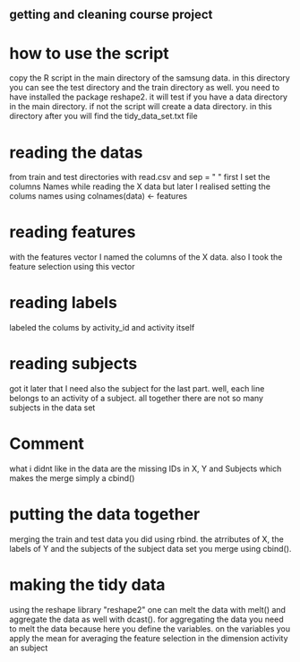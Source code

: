 ## getting and cleaning course project

# how to use the script
copy the R script in the main directory of the samsung data. in this directory you can see the test directory and the train directory as well. you need to have installed the package reshape2. it will test if you have a data directory in the main directory. if not the script will create a data directory. in this directory after you will find the tidy_data_set.txt file 

# reading the datas
from train and test directories with read.csv and sep = " "
first I set the columns Names while reading the X data but later I realised setting the colums names using colnames(data) <- features

# reading features
with the features vector I named the columns of the X data. also I took the feature selection using this vector

# reading labels
labeled the colums by activity_id and activity itself

# reading subjects
got it later that I need also the subject for the last part. well, each line belongs to an activity of a subject. all together there are not so many subjects in the data set

# Comment
what i didnt like in the data are the missing IDs in X, Y and Subjects which makes the merge simply a cbind()

# putting the data together
merging the train and test data you did using rbind. the atrributes of X, the labels of Y and the subjects of the subject data set you merge using cbind().

# making the tidy data
using the reshape library "reshape2" one can melt the data with melt() and aggregate the data as well with dcast(). for aggregating the data you need to melt the data because here you define the variables. on the variables you apply the mean for averaging the feature selection in the dimension activity an subject 
